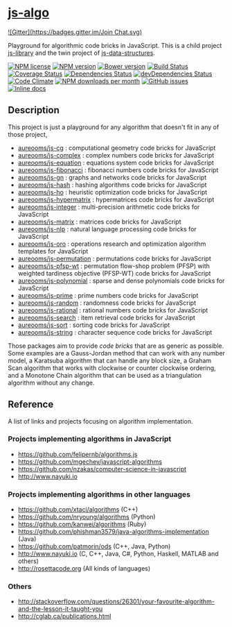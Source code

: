 [js-algo](http://aureooms.github.io/js-algo)
==
[![Gitter](https://badges.gitter.im/Join Chat.svg)](https://gitter.im/aureooms/js-algo?utm_source=badge&utm_medium=badge&utm_campaign=pr-badge&utm_content=badge)

Playground for algorithmic code bricks in JavaScript. This is a child project [js-library](https://github.com/aureooms/js-library) and the twin project
of [js-data-structures](https://github.com/aureooms/js-data-structures).

[![NPM license](http://img.shields.io/npm/l/aureooms-js-algo.svg?style=flat)](https://raw.githubusercontent.com/aureooms/js-algo/master/LICENSE)
[![NPM version](http://img.shields.io/npm/v/aureooms-js-algo.svg?style=flat)](https://www.npmjs.org/package/aureooms-js-algo)
[![Bower version](http://img.shields.io/bower/v/aureooms-js-algo.svg?style=flat)](http://bower.io/search/?q=aureooms-js-algo)
[![Build Status](http://img.shields.io/travis/aureooms/js-algo.svg?style=flat)](https://travis-ci.org/aureooms/js-algo)
[![Coverage Status](http://img.shields.io/coveralls/aureooms/js-algo.svg?style=flat)](https://coveralls.io/r/aureooms/js-algo)
[![Dependencies Status](http://img.shields.io/david/aureooms/js-algo.svg?style=flat)](https://david-dm.org/aureooms/js-algo#info=dependencies)
[![devDependencies Status](http://img.shields.io/david/dev/aureooms/js-algo.svg?style=flat)](https://david-dm.org/aureooms/js-algo#info=devDependencies)
[![Code Climate](http://img.shields.io/codeclimate/github/aureooms/js-algo.svg?style=flat)](https://codeclimate.com/github/aureooms/js-algo)
[![NPM downloads per month](http://img.shields.io/npm/dm/aureooms-js-algo.svg?style=flat)](https://www.npmjs.org/package/aureooms-js-algo)
[![GitHub issues](http://img.shields.io/github/issues/aureooms/js-algo.svg?style=flat)](https://github.com/aureooms/js-algo/issues)
[![Inline docs](http://inch-ci.org/github/aureooms/js-algo.svg?branch=master&style=shields)](http://inch-ci.org/github/aureooms/js-algo)

## Description

This project is just a playground for any algorithm that doesn't fit in any
of those project,

  - [aureooms/js-cg](https://github.com/aureooms/js-cg) : computational geometry code bricks for JavaScript
  - [aureooms/js-complex](https://github.com/aureooms/js-complex) : complex numbers code bricks for JavaScript
  - [aureooms/js-equation](https://github.com/aureooms/js-equation) : equations system code bricks for JavaScript
  - [aureooms/js-fibonacci](https://github.com/aureooms/js-fibonacci) : fibonacci numbers code bricks for JavaScript
  - [aureooms/js-gn](https://github.com/aureooms/js-gn) : graphs and networks code bricks for JavaScript
  - [aureooms/js-hash](https://github.com/aureooms/js-hash) : hashing algorithms code bricks for JavaScript
  - [aureooms/js-ho](https://github.com/aureooms/js-ho) : heuristic optimization code bricks for JavaScript
  - [aureooms/js-hypermatrix](https://github.com/aureooms/js-hypermatrix) : hypermatrices code bricks for JavaScript
  - [aureooms/js-integer](https://github.com/aureooms/js-integer) : multi-precision arithmetic code bricks for JavaScript
  - [aureooms/js-matrix](https://github.com/aureooms/js-matrix) : matrices code bricks for JavaScript
  - [aureooms/js-nlp](https://github.com/aureooms/js-nlp) : natural language processing code bricks for JavaScript
  - [aureooms/js-oro](https://github.com/aureooms/js-oro) : operations research and optimization algorithm templates for JavaScript
  - [aureooms/js-permutation](https://github.com/aureooms/js-permutation) : permutations code bricks for JavaScript
  - [aureooms/js-pfsp-wt](https://github.com/aureooms/js-pfsp-wt) : permutation flow-shop problem (PFSP) with weighted tardiness objective (PFSP-WT) code bricks for JavaScript
  - [aureooms/js-polynomial](https://github.com/aureooms/js-polynomial) : sparse and dense polynomials code bricks for JavaScript
  - [aureooms/js-prime](https://github.com/aureooms/js-prime) : prime numbers code bricks for JavaScript
  - [aureooms/js-random](https://github.com/aureooms/js-random) : randomness code bricks for JavaScript
  - [aureooms/js-rational](https://github.com/aureooms/js-rational) : rational numbers code bricks for JavaScript
  - [aureooms/js-search](https://github.com/aureooms/js-search) : item retrieval code bricks for JavaScript
  - [aureooms/js-sort](https://github.com/aureooms/js-sort) : sorting code bricks for JavaScript
  - [aureooms/js-string](https://github.com/aureooms/js-string) : character sequence code bricks for JavaScript

Those packages aim to provide *code bricks* that are as generic as possible.
Some examples are a Gauss-Jordan method that can work with any number model, a
Karatsuba algorithm that can handle any block size, a Graham Scan algorithm
that works with clockwise or counter clockwise ordering, and a Monotone Chain
algorithm that can be used as a triangulation algorithm without any change.

## Reference

A list of links and projects focusing on algorithm implementation.

### Projects implementing algorithms in JavaScript

  - https://github.com/felipernb/algorithms.js
  - https://github.com/mgechev/javascript-algorithms
  - https://github.com/nzakas/computer-science-in-javascript
  - http://www.nayuki.io

### Projects implementing algorithms in other languages

  - https://github.com/xtaci/algorithms (C++)
  - https://github.com/nryoung/algorithms (Python)
  - https://github.com/kanwei/algorithms (Ruby)
  - https://github.com/phishman3579/java-algorithms-implementation (Java)
  - https://github.com/patmorin/ods (C++, Java, Python)
  - http://www.nayuki.io (C, C++, Java, C#, Python, Haskell, MATLAB and others)
  - http://rosettacode.org (All kinds of languages)

### Others

  - http://stackoverflow.com/questions/26301/your-favourite-algorithm-and-the-lesson-it-taught-you
  - http://cglab.ca/publications.html
